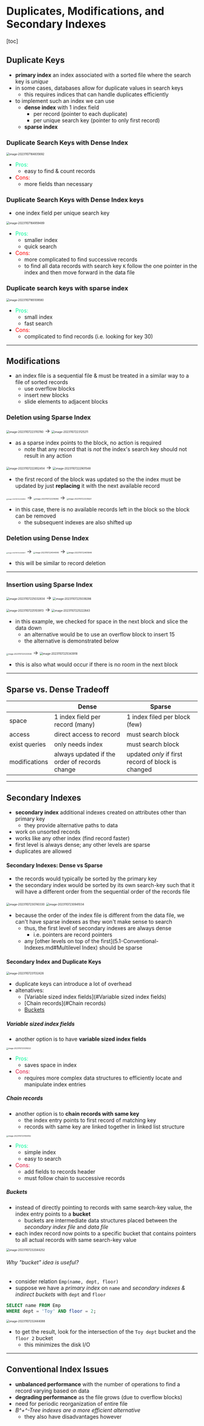 # Duplicates, Modifications, and Secondary Indexes

[toc]

## Duplicate Keys

- **primary index** an index associated with a sorted file where the search key is *unique*
- in some cases, databases allow for duplicate values in search keys
  - this requires indices that can handle duplicates efficiently
- to implement such an index we can use
  - **dense index** with 1 index field
    - per record (pointer to each duplicate)
    - per unique search key (pointer to only first record)
  - **sparse index** 

### Duplicate Search Keys with Dense Index

<img src="images/image-20231107164835692.png" alt="image-20231107164835692" style="zoom:50%;" />

- <span style="color:MediumSpringGreen">Pros:</span>
  - easy to find & count records
- <span style="color:red">Cons:</span>
  - more fields than necessary

### Duplicate Search Keys with Dense Index keys

- one index field per unique search key

<img src="images/image-20231107164959489.png" alt="image-20231107164959489" style="zoom:50%;" />

- <span style="color:MediumSpringGreen">Pros:</span>
  - smaller index
  - quick search
- <span style="color:red">Cons:</span>
  - more complicated to find successive records
  - to find all data records with search key `K` follow the one pointer in the index and then move forward in the data file

### Duplicate search keys with sparse index

<img src="images/image-20231107165109580.png" alt="image-20231107165109580" style="zoom:50%;" />

- <span style="color:MediumSpringGreen">Pros:</span>
  - small index
  - fast search
- <span style="color:red">Cons:</span>
  - complicated to find records (i.e. looking for key 30)

---

## Modifications

- an index file is a sequential file & must be treated in a similar way to a file of sorted records
  - use overflow blocks
  - insert new blocks
  - slide elements to adjacent blocks

### Deletion using Sparse Index

<img src="images/image-20231107223110780.png" alt="image-20231107223110780" style="zoom:50%;" /> → <img src="images/image-20231107223125211.png" alt="image-20231107223125211" style="zoom:50%;" />

- as a sparse index points to the block, no action is required
  - note that any record that is *not* the index's search key should not result in any action

<img src="images/image-20231107222852454.png" alt="image-20231107222852454" style="zoom:50%;" /> → <img src="images/image-20231107222901548.png" alt="image-20231107222901548" style="zoom:50%;" />

- the first record of the block was updated so the the index must be updated by just **replacing** it with the next available record

<img src="images/image-20231107223306892.png" alt="image-20231107223306892" style="zoom: 25%;" /> → <img src="images/image-20231107223316906.png" alt="image-20231107223316906" style="zoom: 33%;" /> →  <img src="images/image-20231107223335621.png" alt="image-20231107223335621" style="zoom: 33%;" />

- in this case, there is no available records left in the block so the block can be removed
  - the subsequent indexes are also shifted up


### Deletion using Dense Index

<img src="images/image-20231107224530601.png" alt="image-20231107224530601" style="zoom: 25%;" /> → <img src="images/image-20231107224544049.png" alt="image-20231107224544049" style="zoom: 33%;" /> → <img src="images/image-20231107224619948.png" alt="image-20231107224619948" style="zoom:33%;" />

- this will be similar to record deletion

---

### Insertion using Sparse Index

<img src="images/image-20231107225032834.png" alt="image-20231107225032834" style="zoom:50%;" /> → <img src="images/image-20231107225039286.png" alt="image-20231107225039286" style="zoom:50%;" />

<img src="images/image-20231107225103913.png" alt="image-20231107225103913" style="zoom:50%;" /> → <img src="images/image-20231107225222643.png" alt="image-20231107225222643" style="zoom:50%;" />

- in this example, we checked for space in the next block and slice the data down
  - an alternative would be to use an overflow block to insert 15
  - the alternative is demonstrated below

<img src="images/image-20231107225333508.png" alt="image-20231107225333508" style="zoom: 33%;" /> → <img src="images/image-20231107225343918.png" alt="image-20231107225343918" style="zoom:50%;" />

- this is also what would occur if there is no room in the next block

---

## Sparse vs. Dense Tradeoff

|               | Dense                                         | Sparse                                             |
| ------------- | --------------------------------------------- | -------------------------------------------------- |
| space         | 1 index field per record (many)               | 1 index filed per block (few)                      |
| access        | direct access to record                       | must search block                                  |
| exist queries | only needs index                              | must search block                                  |
| modifications | always updated if the order of records change | updated *only* if first record of block is changed |

---

## Secondary Indexes

- **secondary index** additional indexes created on attributes other than primary key
  - they provide alternative paths to data
- work on unsorted records
- works like any other index (find record faster)
- first level is always dense; any other levels are sparse
- duplicates are allowed

#### Secondary Indexes: Dense vs Sparse

- the records would typically be sorted by the primary key
- the secondary index would be sorted by its own search-key such that it will have a different order from the sequential order of the records file

<img src="images/image-20231107230740330.png" alt="image-20231107230740330" style="zoom:50%;" /> <img src="images/image-20231107230941034.png" alt="image-20231107230941034" style="zoom:50%;" />

- because the order of the index file is different from the data file, we can't have sparse indexes as they won't make sense to search
  - thus, the first level of secondary indexes are always dense
    - i.e. pointers are record pointers
  - any [other levels on top of the first](5.1-Conventional-Indexes.md#Multilevel Index) should be sparse

#### Secondary Index and Duplicate Keys

<img src="images/image-20231107231132426.png" alt="image-20231107231132426" style="zoom:50%;" />

- duplicate keys can introduce a lot of overhead
- altenatives:
  - [Variable sized index fields](#Variable sized index fields)
  - [Chain records](#Chain records)
  - [Buckets](#Buckets)

##### Variable sized index fields

- another option is to have **variable sized index fields**

<img src="images/image-20231107231216022.png" alt="image-20231107231216022" style="zoom: 33%;" />

- <span style="color:MediumSpringGreen">Pros:</span>
  - saves space in index
- <span style="color:crimson">Cons:</span>
  - requires more complex data structures to efficiently locate and manipulate index entries  

##### Chain records

- another option is to **chain records with same key**
  - the index entry points to first record of matching key
  - records with same key are linked together in linked list structure

<img src="images/image-20231107231558102.png" alt="image-20231107231558102" style="zoom: 33%;" />

- <span style="color:MediumSpringGreen">Pros:</span>
  - simple index 
  - easy to search
- <span style="color:crimson">Cons:</span> 
  - add fields to records header
  - must follow chain to successive records

##### Buckets

- instead of directly pointing to records with same search-key value, the index entry points to a **bucket**
  - buckets are intermediate data structures placed between the *secondary index file* and *data file*
- each index record now points to a specific bucket that contains pointers to all actual records with same search-key value

<img src="images/image-20231107232044252.png" alt="image-20231107232044252" style="zoom:50%;" />

###### Why "bucket" idea is useful?

- consider relation `Emp(name, dept, floor)`
- suppose we have a *primary index* on `name` and *secondary indexes & indirect buckets* with `dept` and `floor`

```sql
SELECT name FROM Emp
WHERE dept = 'Toy' AND floor = 2;
```

<img src="images/image-20231107232444088.png" alt="image-20231107232444088" style="zoom:50%;" />

- to get the result, look for the intersection of the `Toy dept` bucket and the `floor 2` bucket
  - this minimizes the disk I/O

---

## Conventional Index Issues

- **unbalanced performance** with the number of operations to find a record varying based on data
- **degrading performance** as the file grows (due to overflow blocks)
- need for periodic reorganization of entire file
- *B^+^-Tree indexes are a more efficient alternative*
  - they also have disadvantages however


